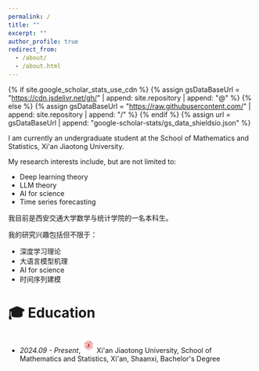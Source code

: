 ```yaml
---
permalink: /
title: ""
excerpt: ""
author_profile: true
redirect_from:
  - /about/
  - /about.html
---
```


{% if site.google_scholar_stats_use_cdn %}
{% assign gsDataBaseUrl = "https://cdn.jsdelivr.net/gh/" | append: site.repository | append: "@" %}
{% else %}
{% assign gsDataBaseUrl = "https://raw.githubusercontent.com/" | append: site.repository | append: "/" %}
{% endif %}
{% assign url = gsDataBaseUrl | append: "google-scholar-stats/gs_data_shieldsio.json" %}

<span class='anchor' id='about-me'></span>

I am currently an undergraduate student at the School of Mathematics and Statistics, Xi'an Jiaotong University.


My research interests include, but are not limited to:
- Deep learning theory
- LLM theory
- AI for science
- Time series forecasting



我目前是西安交通大学数学与统计学院的一名本科生。

我的研究兴趣包括但不限于：
- 深度学习理论
- 大语言模型机理
- AI for science
- 时间序列建模



<span class='anchor' id='-xl'></span>

# 🎓 Education
- *2024.09 - Present*, <a href="https://www.xjtu.edu.cn/"><img class="svg" src="/images/xjtu.svg" width="25pt"></a> Xi'an Jiaotong University, School of Mathematics and Statistics, Xi'an, Shaanxi, Bachelor's Degree
<span class='anchor' id='-lwzl'></span>

